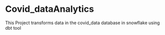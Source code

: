 # Covid_dataAnalytics
This Project transforms data in the covid_data database in snowflake using dbt tool
